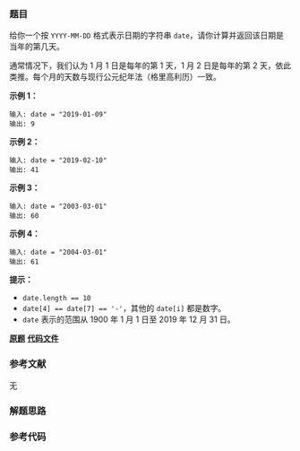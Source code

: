 ### 题目
给你一个按 `YYYY-MM-DD` 格式表示日期的字符串 `date`，请你计算并返回该日期是当年的第几天。

通常情况下，我们认为 1 月 1 日是每年的第 1 天，1 月 2 日是每年的第 2 天，依此类推。每个月的天数与现行公元纪年法（格里高利历）一致。



**示例 1：**

    
    
    输入: date = "2019-01-09"
    输出: 9
    

**示例 2：**

    
    
    输入: date = "2019-02-10"
    输出: 41
    

**示例 3：**

    
    
    输入: date = "2003-03-01"
    输出: 60
    

**示例 4：**

    
    
    输入: date = "2004-03-01"
    输出: 61



**提示：**

  * `date.length == 10`
  * `date[4] == date[7] == '-'`，其他的 `date[i]` 都是数字。
  * `date` 表示的范围从 1900 年 1 月 1 日至 2019 年 12 月 31 日。

 **[原题](https://leetcode-cn.com/problems/day-of-the-year/)**    **[代码文件]()**


### 参考文献
无

### 解题思路




### 参考代码

```go


```




